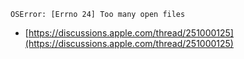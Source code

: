 `OSError: [Errno 24] Too many open files`
- [https://discussions.apple.com/thread/251000125](https://discussions.apple.com/thread/251000125)
